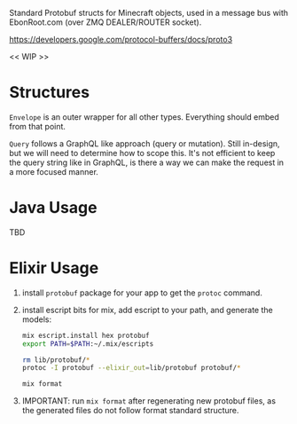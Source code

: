 Standard Protobuf structs for Minecraft objects, used in a message bus with
EbonRoot.com (over ZMQ DEALER/ROUTER socket).


https://developers.google.com/protocol-buffers/docs/proto3

<< WIP >>

# Structures

`Envelope` is an outer wrapper for all other types.  Everything should embed
from that point.

`Query` follows a GraphQL like approach (query or mutation).  Still in-design,
but we will need to determine how to scope this. It's not efficient to keep
the query string like in GraphQL, is there a way we can make the request in a
more focused manner.

# Java Usage

TBD

# Elixir Usage

1. install `protobuf` package for your app to get the `protoc` command.
2. install escript bits for mix, add escript to your path, and generate the models:

   ```bash
   mix escript.install hex protobuf
   export PATH=$PATH:~/.mix/escripts

   rm lib/protobuf/*
   protoc -I protobuf --elixir_out=lib/protobuf protobuf/*

   mix format
   ```

3. IMPORTANT: run `mix format` after regenerating new protobuf files, as the
   generated files do not follow format standard structure.
